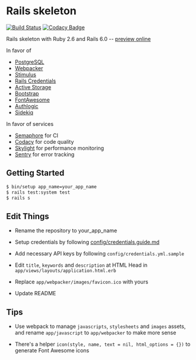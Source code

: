# Rails skeleton

[![Build Status](https://semaphoreci.com/api/v1/eux/rails_skeleton/branches/master/badge.svg)](https://semaphoreci.com/eux/rails_skeleton)
[![Codacy Badge](https://api.codacy.com/project/badge/Grade/eff349d9f6a742d7bfa1f7fb8a4a3a4f)](https://www.codacy.com/manual/euxx/rails_skeleton?utm_source=github.com&amp;utm_medium=referral&amp;utm_content=euxx/rails_skeleton&amp;utm_campaign=Badge_Grade)

Rails skeleton with Ruby 2.6 and Rails 6.0
-- [preview online](https://skeleton.eux.one)

In favor of

- [PostgreSQL](https://github.com/ged/ruby-pg)
- [Webpacker](https://github.com/rails/webpacker)
- [Stimulus](https://github.com/stimulusjs/stimulus)
- [Rails Credentials](https://edgeguides.rubyonrails.org/security.html#custom-credentials)
- [Active Storage](https://edgeguides.rubyonrails.org/active_storage_overview.html)
- [Bootstrap](https://github.com/twbs/bootstrap)
- [FontAwesome](https://github.com/FortAwesome/font-awesome-sass)
- [Authlogic](https://github.com/binarylogic/authlogic)
- [Sidekiq](https://github.com/mperham/sidekiq)

In favor of services

- [Semaphore](https://semaphoreci.com) for CI
- [Codacy](https://www.codacy.com) for code quality
- [Skylight](https://www.skylight.io) for performance monitoring
- [Sentry](https://sentry.io) for error tracking

## Getting Started

```sh
$ bin/setup app_name=your_app_name
$ rails test:system test
$ rails s
```

## Edit Things

- Rename the repository to your_app_name

- Setup credentials by following
  [config/credentials.guide.md](https://github.com/euxx/rails_skeleton/blob/master/config/credentials.guide.md)

- Add necessary API keys by following `config/credentials.yml.sample`

- Edit `title`, `keywords` and `description` at HTML Head in
  `app/views/layouts/application.html.erb`

- Replace `app/webpacker/images/favicon.ico` with yours

- Update README

## Tips

- Use webpack to manage `javascripts`, `stylesheets` and `images` assets,
  and rename `app/javascript` to `app/webpacker` to make more sense

- There's a helper `icon(style, name, text = nil, html_options = {})`
  to generate Font Awesome icons
